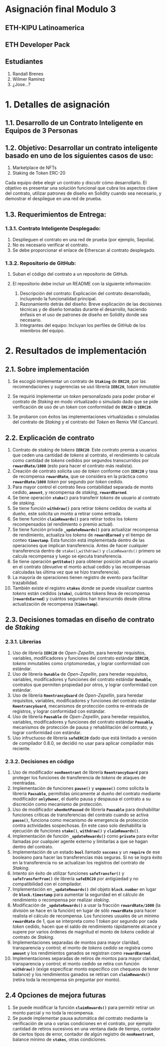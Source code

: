 #  Asignación final Modulo 3
## ETH-KIPU Latinoamerica
## ETH Developer Pack 

## Estudiantes

1. Randall Brenes
2. Wilmer Ramírez
3. ¿Jose...?

# 1. Detalles de asignación

## 1.1. Desarrollo de un Contrato Inteligente en Equipos de 3 Personas

## 1.2. Objetivo: Desarrollar un contrato inteligente basado en uno de los siguientes casos de uso:

1. Marketplace de NFTs
2. Staking de Token ERC-20

Cada equipo debe elegir un contrato y discutir cómo desarrollarlo. El objetivo es presentar una solución funcional que cubra los aspectos clave del contrato, utilizar patrones de diseño en Solidity cuando sea necesario, y demostrar el despliegue en una red de prueba.

## 1.3. Requerimientos de Entrega:

### 1.3.1. Contrato Inteligente Desplegado:

1. Desplieguen el contrato en una red de prueba (por ejemplo, Sepolia).
2. No es necesario verificar el contrato.
3. Se debe proporcionar el enlace de Etherscan al contrato desplegado.

### 1.3.2. Repositorio de GitHub:

1. Suban el código del contrato a un repositorio de GitHub.
2. El repositorio debe incluir un README con la siguiente información:

    1. Descripción del contrato: Explicación del contrato desarrollado, incluyendo la funcionalidad principal.
    2. Razonamiento detrás del diseño: Breve explicación de las decisiones técnicas y de diseño tomadas durante el desarrollo, haciendo énfasis en el uso de patrones de diseño en Solidity donde sea necesario.
    3. Integrantes del equipo: Incluyan los perfiles de GitHub de los miembros del equipo.

# 2. Resultados de implementación

## 2.1. Sobre implementación

1. Se escogió implementar un contrato de **`Staking`** de **`ERC20`**, por las recomendaciones y sugerencias se usó librería **`IERC20`**, _token inmutable_
2. Se requirió implementar un _token_ personalizado para poder probar el contrato de _Staking_ en modo virtualizado o simulado dado que se pide verificación de uso de un _token_ con conformidad de **`ERC20`** o **`IERC20`**.

3. Se probaron con éxitos las implementaciones virtualizadas o simuladas del contrato de _Staking_ y el contrato del _Token_ en Remix VM (Cancun).

## 2.2. Explicación de contrato

1. Contrato de _staking_ de _tokens_ **`IERC20`**. Este contrato premia a usuarios que ceden una cantidad de _tokens_ al contrato, el rendimiento lo calcula como cantidad de _tokens_ cedidos por segundos transcurridos por **`rewardRate/1000`** (esto para hacer el contrato más realista). 
2. Creación de contrato solicita uso de _token_ conforme con **`IERC20`** y tasa de recompensa **`rewardRate`**, que se considera en la práctica como **`rewardRate/1000`** _token_ por segundo por _token_ cedido.
3. Para mayor control el contrato lleva contabilidad separada de monto cedido, **`amount`**, y recompensa de _staking_, **`rewardEarned`**.
4. Se tiene operación **`stake()`** para transferir _tokens_ de usuario al contrato de _staking_.
5. Se tiene función **`withdraw()`** para retirar _tokens_ cedidos de vuelta al dueño, este solicita un monto a retirar como entrada.
5. Se tiene función **`claimRewards()`** para retirar todos los _tokens_ recompensados (el rendimiento o premio actual).
6. Se tiene función privada **`_updateRewards()`** para actualizar recompensa de rendimiento, actualiza los _tokens_ de **`rewardEarned`** y el tiempo de conteo **`timestamp`**. Esta función está implementada dentro de las operaciones que implican transferencia. Antes de hacer cualquier transferencia dentro de `stake()`,`withdraw()` y `claimRewards()` primero se calcula recompensa y luego se ejecuta transferencia.
7. Se tiene operación **`getStake()`** para obtener posición actual de usuario en el contrato (devuelve el monto actual cedido y las recompensas calculadas las última vez que se hizo transferencia).
8. La mayoría de operaciones tienen registro de evento para facilitar trazabilidad.
9. También existe el registro **`stakes`** donde se puede visualizar cuantos _tokens_ están cedidos (**`stake`**), cuántos tokens lleva de recompensa (**`rewardsEarned`**) y cuántos segundos han transcurrido desde última actualización de recompensa (**`timestamp`**). 

## 2.3. Decisiones tomadas en diseño de contrato de _Staking_

### 2.3.1. Librerias

1. Uso  de librería **`IERC20`** de _Open-Zepellin_, para heredar requisitos, variables, modificadores y funciones del contrato estándar  **`IERC20`**, _tokens_ inmutables como criptomonedas, y lograr conformidad con estándar. 
2. Uso  de librería **`Ownable`** de _Open-Zepellin_, para heredar requisitos, variables, modificadores y funciones del contrato estándar  **`Ownable`**, contratos que permiten propiedad por otros,  y lograr conformidad con estándar. 
3. Uso  de librería **`ReentrancyGuard`** de _Open-Zepellin_, para heredar requisitos, variables, modificadores y funciones del contrato estándar  **`ReentrancyGuard`**, mecanismos de protección contra re-entrada de registros, y lograr conformidad con estándar.
4. Uso  de librería **`Pausable`** de _Open-Zepellin_, para heredar requisitos, variables, modificadores y funciones del contrato estándar  **`Pausable`**, mecanismos de protección de pausa y rehabilitación del contrato, y lograr conformidad con estándar.
5. Uso infructuoso de librería **`safeERC20`** dado que está limitado a versión de compilador 0.8.0, se decidió no usar para aplicar compilador más reciente. 

### 2.3.2. Decisiones en código

1. Uso de modificador **`nonReentrant`** de librería  **`ReentrancyGuard`** para proteger los funciones de transferencia de _tokens_ de ataques de reentradas.
2. Implementación de funciones **`pause()`** y **`unpause()`** como solicita la librería  **`Pausable`**, permitidas únicamente al dueño del contrato mediante modificador **`onlyOwner`**, el dueño pausa y despausa el contrato a su discreción como mecanismo de protección.
3. Uso de modificador **`whenNotPaused`** de librería  **`Pausable`** para deshabilitar funciones críticas de transferencias del contrato cuando se activa **`pause()`**, funciona como mecanismo de emergencia de protección contra actividades sospechosas. En este caso solo deshabilita la ejecución de funciones **`stake()`**, **`withdraw()`** y **`claimRewards()`**.
4. Implementación de función **`_updateRewards()`** como **`private`** para evitar llamadas por cualquier agente externo y limitarlas a que se hagan dentro del contrato.
5. Implementación de un estado **`bool`** llamado **`success`** y un **`require`** de ese booleano para hacer las transferencias más seguras. Si no se logra éxito en la transferencia no se actualizan los registros del contrato de _Staking_.
6. Intento sin éxito de utilizar funciones **`safeTransfer()`** y **`safeTransferFrom()`** de librería **`safeERC20`** por antigüedad y no compatibilidad con el compilador.
7. Implementación en **`_updateRewards()`** del objeto **`block.number`** en lugar de **`block.timestamp`** para aumentar la seguridad en el cálculo de rendimiento o recompensa por realizar _staking_. 
8. Modificación de **`_updateRewards()`** a usar la fracción **`rewardRate/1000`** (la división se hace en la función) en lugar de sólo **`rewardRate`** para hacer realista el cálculo de recompensa. Los funciones usuales de un mínimo **`rewardRate`** de 1, que se interpreta como 1 _token_ por segundo por cada _token_ cedido, hacen que  el saldo de rendimiento rápidamente alcance y supere por varios órdenes de magnitud el monto de _tokens_ cedido al contrato de _Staking_.
9. Implementaciones separadas de montos para mayor claridad, transparencia y control; el monto de _tokens_ cedido se registra como **`amount`** y los rendimientos ganados se registran como **`rewardEarned`**. 
10. Implementaciones separadas de retiros de montos para mayor claridad, transparencia y control; el monto cedido se retira con función **`withdraw()`** (exige especificar monto específico con chequeos de tener balance) y los rendimientos ganados se retiran con **`claimRewards()`** (retira toda la recompensa sin preguntar por monto).

## 2.4 Opciones de mejora futuras

1. Se puede modificar la función **`claimRewards()`** para permitir retirar un monto parcial y no toda la recompensa.
2. Se puede implementar pausa automática del contrato mediante la verificación de una o varias condiciones en el contrato, por ejemplo cantidad de retiros sucesivos en una ventana dada de tiempo, contador de ciertos tipos de error, contador de algún registro de **`nonReentrant`**, balance mínimo de **`stakes`**, otras condiciones.
